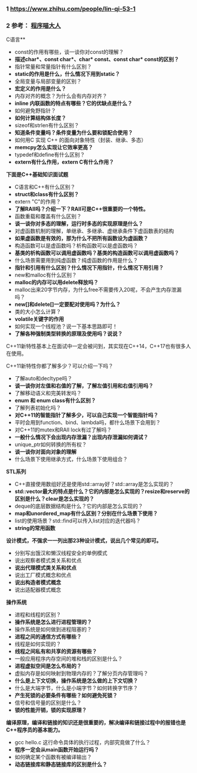 ### 1   https://www.zhihu.com/people/lin-qi-53-1



### 2  参考： [程序喵大人](https://www.zhihu.com/question/451327108/answer/1868370927)


C语言**

- const的作用有哪些，谈一谈你对const的理解？
- **描述char\*、const char\*、char\* const、const char\* const的区别？**
- 指针常量和常量指针有什么区别？
- **static的作用是什么，什么情况下用到static？**
- 全局变量与局部变量的区别？
- **宏定义的作用是什么？**
- 内存对齐的概念？为什么会有内存对齐？
- **inline 内联函数的特点有哪些？它的优缺点是什么？**
- 如何避免野指针？
- **如何计算结构体长度？**
- sizeof和strlen有什么区别？
- **知道条件变量吗？条件变量为什么要和锁配合使用？**
- 如何用C 实现 C++ 的面向对象特性（封装、继承、多态）
- **memcpy怎么实现让它效率更高？**
- typedef和define有什么区别？
- **extern有什么作用，extern C有什么作用？**

**下面是C++基础知识面试题**

- C语言和C++有什么区别？
- **struct和class有什么区别？**
- extern "C"的作用？
- **了解RAII吗？介绍一下？RAII可是C++很重要的一个特性。**
- 函数重载和覆盖有什么区别？
- **谈一谈你对多态的理解，运行时多态的实现原理是什么？**
- 对虚函数机制的理解，单继承、多继承、虚继承条件下虚函数表的结构
- **如果虚函数是有效的，那为什么不把所有函数设为虚函数？**
- 构造函数可以是虚函数吗？析构函数可以是虚函数吗？
- **基类的析构函数可以调用虚函数吗？基类的构造函数可以调用虚函数吗？**
- 什么场景需要用到纯虚函数？纯虚函数的作用是什么？
- **指针和引用有什么区别？什么情况下用指针，什么情况下用引用？**
- new和malloc有什么区别？
- **malloc的内存可以用delete释放吗？**
- malloc出来20字节内存，为什么free不需要传入20呢，不会产生内存泄漏吗？
- **new[]和delete[]一定要配对使用吗？为什么？**
- 类的大小怎么计算？
- **volatile关键字的作用**
- 如何实现一个线程池？说一下基本思路即可！
- **了解各种强制类型转换的原理及使用吗？说说？**

C++11新特性基本上在面试中一定会被问到，其实现在C++14，C++17也有很多人在使用。

C++11新特性你都了解多少？可以介绍一下吗？

- 了解auto和decltype吗？
- **谈一谈你对左值和右值的了解，了解左值引用和右值引用吗？**
- 了解移动语义和完美转发吗？
- **enum 和 enum class有什么区别？**
- 了解列表初始化吗？
- **对C++11的智能指针了解多少，可以自己实现一个智能指针吗？**
- 平时会用到function、bind、lambda吗，都什么场景下会用到？
- 对C++11的mutex和RAII lock有过了解吗？
- **一般什么情况下会出现内存泄漏？出现内存泄漏如何调试？**
- unique_ptr如何转换的所有权？
- **谈一谈你对面向对象的理解**
- 什么场景下使用继承方式，什么场景下使用组合？

**STL系列**

- C++直接使用数组好还是使用std::array好？std::array是怎么实现的？
- **std::vector最大的特点是什么？它的内部是怎么实现的？resize和reserve的区别是什么？clear是怎么实现的？**
- deque的底层数据结构是什么？它的内部是怎么实现的？
- **map和unordered_map有什么区别？分别在什么场景下使用？**
- list的使用场景？std::find可以传入list对应的迭代器吗？
- **string的常用函数**

**设计模式，不强求一一列出那23种设计模式，说出几个常见的即可。**

- 分别写出饿汉和懒汉线程安全的单例模式
- 说出观察者模式类关系和优点
- **说出代理模式类关系和优点**
- 说出工厂模式概念和优点
- **说出构造者模式概念**
- 说出适配器模式概念

**操作系统**

- 进程和线程的区别？
- **操作系统是怎么进行进程管理的？**
- 操作系统是如何做到进程阻塞的？
- **进程之间的通信方式有哪些？**
- 线程是如何实现的？
- **线程之间私有和共享的资源有哪些？**
- 一般应用程序内存空间的堆和栈的区别是什么？
- **进程虚拟空间是怎么布局的？**
- 虚拟内存是如何映射到物理内存的？了解分页内存管理吗？
- **什么是上下文切换，操作系统是怎么做的上下文切换？**
- 什么是大端字节，什么是小端字节？如何转换字节序？
- **产生死锁的必要条件有哪些？如何避免死锁？**
- 信号和信号量的区别是什么？
- **锁的性能开销，锁的实现原理？**

**编译原理，编译和链接的知识还是很重要的，解决编译和链接过程中的报错也是C++程序员的基本能力。**

- gcc hello.c 这行命令具体的执行过程，内部究竟做了什么？
- **程序一定会从main函数开始运行吗？**
- 如何确定某个函数有被编译输出？
- **动态链接库和静态链接库的区别是什么？**
